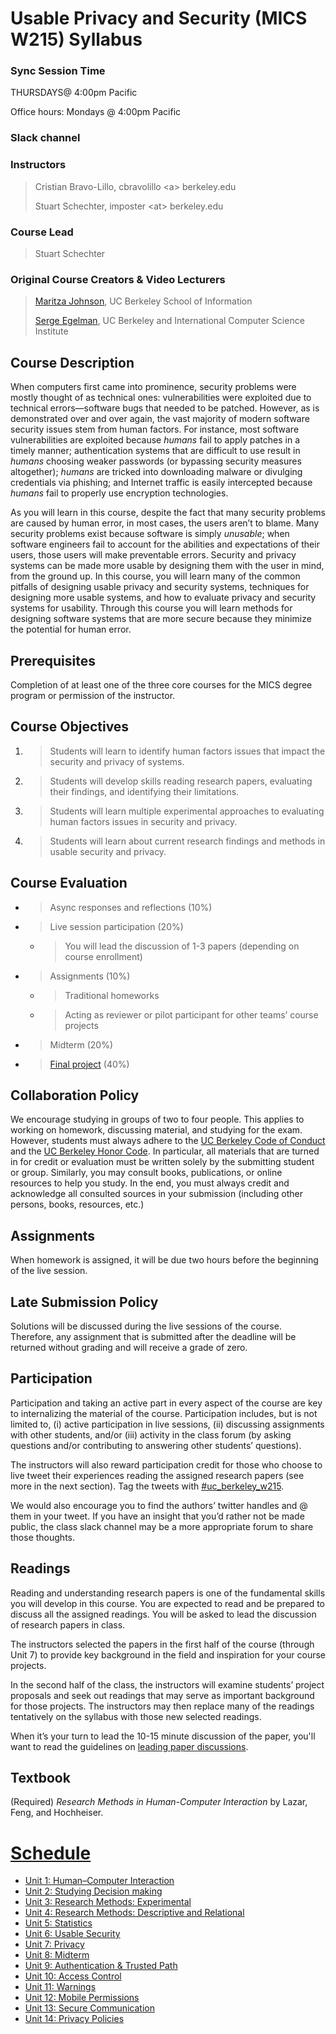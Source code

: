 # Usable Privacy and Security (MICS W215) Syllabus

### Sync Session Time

THURSDAYS@ 4:00pm Pacific

Office hours: Mondays @ 4:00pm Pacific

### Slack channel

### Instructors

> Cristian Bravo-Lillo, cbravolillo \<a\> berkeley.edu
>
> Stuart Schechter, imposter \<at\> berkeley.edu

### Course Lead

> Stuart Schechter

### Original Course Creators & Video Lecturers

> [Maritza Johnson](http://maritzajohnson.com/), UC Berkeley School of Information
>
> [Serge Egelman](https://www.guanotronic.com/~serge/), UC Berkeley and International Computer Science
> Institute

## Course Description

When computers first came into prominence, security problems were mostly thought of as technical ones: vulnerabilities were exploited due to technical errors—software bugs that needed to be patched. However, as is demonstrated over and over again, the vast majority of modern software security issues stem from human factors. For instance, most software vulnerabilities are exploited because *humans* fail to apply patches in a timely manner; authentication systems that are difficult to use result in *humans* choosing weaker passwords (or bypassing security measures altogether); *humans* are tricked into downloading malware or divulging credentials via phishing; and Internet traffic is easily intercepted because *humans* fail to properly use encryption technologies.

As you will learn in this course, despite the fact that many security problems are caused by human error, in most cases, the users aren’t to blame. Many security problems exist because software is simply *unusable*; when software engineers fail to account for the abilities and expectations of their users, those users will make preventable errors. Security and privacy systems can be made more usable by designing them with the user in mind, from the ground up. In this course, you will learn many of the common pitfalls of designing usable privacy and security systems, techniques for designing more usable systems, and how to evaluate privacy and security systems for usability. Through this course you will learn methods for designing software systems that are more secure because they minimize the potential for human error.

## Prerequisites

Completion of at least one of the three core courses for the MICS degree program or permission of the instructor.

## Course Objectives

1.  > Students will learn to identify human factors issues that impact the security and privacy of systems.

2.  > Students will develop skills reading research papers, evaluating their findings, and identifying their limitations.

3.  > Students will learn multiple experimental approaches to evaluating human factors issues in security and privacy.

4.  > Students will learn about current research findings and methods in usable security and privacy.

## Course Evaluation

  - > Async responses and reflections (10%)
  - > Live session participation (20%)
    
    - > You will lead the discussion of 1-3 papers (depending on course enrollment)
  - > Assignments (10%)
    - > Traditional homeworks
    - > Acting as reviewer or pilot participant for other teams’ course projects
  - > Midterm (20%)
  - > [<span class="underline">Final project</span>](/project/) (40%)

## Collaboration Policy

We encourage studying in groups of two to four people. This applies to working on homework, discussing material, and studying for the exam. However, students must always adhere to the [UC Berkeley Code of Conduct](http://sa.berkeley.edu/code-of-conduct) and the [UC Berkeley Honor Code](https://teaching.berkeley.edu/berkeley-honor-code). In particular, all materials that are turned in for credit or evaluation must be written solely by the submitting student or group. Similarly, you may consult books, publications, or online resources to help you study. In the end, you must always credit and acknowledge all consulted sources in your submission (including other persons, books, resources, etc.)

## Assignments

When homework is assigned, it will be due two hours before the beginning of the live session.

## Late Submission Policy

Solutions will be discussed during the live sessions of the course. Therefore, any assignment that is submitted after the deadline will be returned without grading and will receive a grade of zero.

## Participation

Participation and taking an active part in every aspect of the course are key to internalizing the material of the course. Participation includes, but is not limited to, (i) active participation in live sessions, (ii) discussing assignments with other students, and/or (iii) activity in the class forum (by asking questions and/or contributing to answering other students’ questions).

The instructors will also reward participation credit for those who choose to live tweet their experiences reading the assigned research papers (see more in the next section). Tag the tweets with [<span class="underline">\#uc\_berkeley\_w215</span>](https://twitter.com/search?q=%23uc_berkeley_w215).

We would also encourage you to find the authors’ twitter handles and @ them in your tweet. If you have an insight that you’d rather not be made public, the class slack channel may be a more appropriate forum to share those thoughts.

## Readings

Reading and understanding research papers is one of the fundamental skills you will develop in this course. You are expected to read and be prepared to discuss all the assigned readings. You will be asked to lead the discussion of research papers in class.

The instructors selected the papers in the first half of the course (through Unit 7) to provide key background in the field and inspiration for your course projects.

In the second half of the class, the instructors will examine students’ project proposals and seek out readings that may serve as important background for those projects. The instructors may then replace many of the readings tentatively on the syllabus with those new selected readings.

When it’s your turn to lead the 10-15 minute discussion of the paper, you'll want to read the guidelines on [leading paper discussions](/leading-paper-discussions.md).

## Textbook

(Required) *Research Methods in Human-Computer Interaction* by Lazar, Feng, and Hochheiser.


# [Schedule](/schedule)

 - [Unit 1: Human–Computer Interaction](./schedule/unit%20%201.md)
 - [Unit 2: Studying Decision making](./schedule/unit%20%202.md)
 - [Unit 3: Research Methods: Experimental](./schedule/unit%20%203.md)
 - [Unit 4: Research Methods: Descriptive and Relational](./schedule/unit%20%204.md)
 - [Unit 5: Statistics](./schedule/unit%20%205.md)
 - [Unit 6: Usable Security](./schedule/unit%20%206.md)
 - [Unit 7: Privacy](./schedule/unit%20%207.md)
 - [Unit 8: Midterm](./schedule/unit%20%208.md)
 - [Unit 9: Authentication & Trusted Path](./schedule/unit%20%209.md)
 - [Unit 10: Access Control](./schedule/unit%2010.md)
 - [Unit 11: Warnings](./schedule/unit%2011.md)
 - [Unit 12: Mobile Permissions](./schedule/unit%2012.md)
 - [Unit 13: Secure Communication](./schedule/unit%2013.md)
 - [Unit 14: Privacy Policies](./schedule/unit%2014.md)
